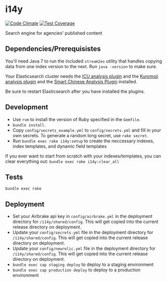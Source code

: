 i14y
====

[![Code Climate](https://codeclimate.com/github/GSA/i14y/badges/gpa.svg)](https://codeclimate.com/github/GSA/i14y)
[![Test Coverage](https://codeclimate.com/github/GSA/i14y/badges/coverage.svg)](https://codeclimate.com/github/GSA/i14y)

Search engine for agencies' published content

## Dependencies/Prerequisistes

You'll need Java 7 to run the included `stream2es` utility that handles copying data from one index version to the next.
Run `java -version` to make sure.

Your Elasticsearch cluster needs the [ICU analysis plugin](https://github.com/elastic/elasticsearch-analysis-icu) and
the [Kuromoji analysis plugin](https://github.com/elastic/elasticsearch-analysis-kuromoji/blob/master/README.md) and
the [Smart Chinese Analysis Plugin](https://github.com/elastic/elasticsearch-analysis-smartcn) installed.

Be sure to restart Elasticsearch after you have installed the plugins.

## Development

- Use `rvm` to install the version of Ruby specified in the `Gemfile`.
- `bundle install`.
- Copy `config/secrets_example.yml` to `config/secrets.yml` and fill in your own secrets. To generate a random long secret, use `rake secret`.
- Run `bundle exec rake i14y:setup` to create the neccessary indexes, index templates, and dynamic field templates

If you ever want to start from scratch with your indexes/templates, you can clear everything out:
`bundle exec rake i14y:clear_all`

## Tests

`bundle exec rake`

## Deployment

- Set your Airbrake api key in `config/airbrake.yml` in the deployment directory for `/i14y/shared/config`. This will get copied into the current release directory on deployment.
- Update your `config/secrets.yml` file in the deployment directory for `/i14y/shared/config`. This will get copied into the current release directory on deployment.
- Update your `config/newrelic.yml` file in the deployment directory for `/i14y/shared/config`. This will get copied into the current release directory on deployment.
- `bundle exec cap staging deploy` to deploy to a staging environment
- `bundle exec cap production deploy` to deploy to a production environment